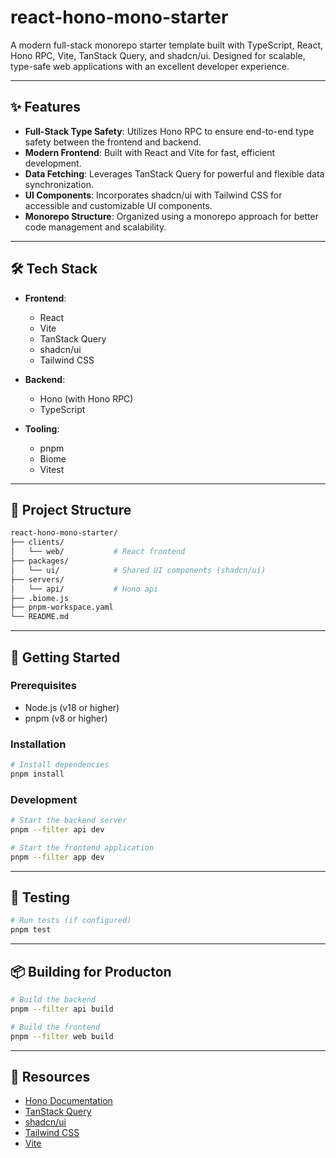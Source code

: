 # react-hono-mono-starter

A modern full-stack monorepo starter template built with TypeScript, React, Hono RPC, Vite, TanStack Query, and shadcn/ui. Designed for scalable, type-safe web applications with an excellent developer experience.

---

## ✨ Features

- **Full-Stack Type Safety**: Utilizes Hono RPC to ensure end-to-end type safety between the frontend and backend.
- **Modern Frontend**: Built with React and Vite for fast, efficient development.
- **Data Fetching**: Leverages TanStack Query for powerful and flexible data synchronization.
- **UI Components**: Incorporates shadcn/ui with Tailwind CSS for accessible and customizable UI components.
- **Monorepo Structure**: Organized using a monorepo approach for better code management and scalability.

---

## 🛠️ Tech Stack

- **Frontend**:
  - React
  - Vite
  - TanStack Query
  - shadcn/ui
  - Tailwind CSS

- **Backend**:
  - Hono (with Hono RPC)
  - TypeScript

- **Tooling**:
  - pnpm
  - Biome 
  - Vitest

---

## 📁 Project Structure
 
```bash
react-hono-mono-starter/
├── clients/
│   └── web/           # React frontend
├── packages/
│   └── ui/            # Shared UI components (shadcn/ui)
├── servers/
│   └── api/           # Hono api
├── .biome.js          
├── pnpm-workspace.yaml
└── README.md
```

---

## 🚀 Getting Started

### Prerequisites
-  Node.js (v18 or higher)
-  pnpm (v8 or higher)

### Installation

 
```bash
# Install dependencies
pnpm install
```

### Development

 
```bash
# Start the backend server
pnpm --filter api dev

# Start the frontend application
pnpm --filter app dev
```

---

## 🧪 Testing

 
```bash
# Run tests (if configured)
pnpm test
```

---

## 📦 Building for Producton

 
```bash
# Build the backend
pnpm --filter api build

# Build the frontend
pnpm --filter web build
```

---

## 🔗 Resources

- [Hono Documentation](https://hono.dev/)
- [TanStack Query](https://tanstack.com/query/latest)
- [shadcn/ui](https://ui.shadcn.com/)
- [Tailwind CSS](https://tailwindcss.com/)
- [Vite](https://vitejs.dev/)